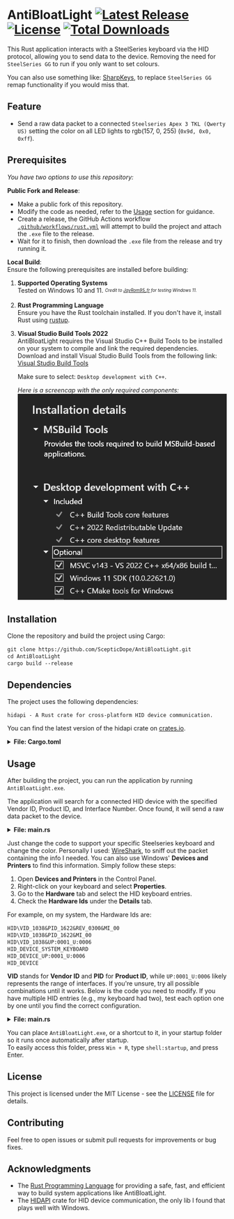 # AntiBloatLight [![Latest Release](https://img.shields.io/github/v/release/ScepticDope/AntiBloatLight?style=flat-square)](https://github.com/ScepticDope/AntiBloatLight/releases) [![License](https://img.shields.io/badge/license-MIT-blue?style=flat-square)](https://github.com/ScepticDope/AntiBloatLight/blob/main/LICENSE) [![Total Downloads](https://img.shields.io/github/downloads/ScepticDope/AntiBloatLight/total?label=total%20downloads&style=flat-square)](https://github.com/ScepticDope/AntiBloatLight/releases)
This Rust application interacts with a SteelSeries keyboard via the HID protocol, allowing you to send data to the device. Removing the need for `SteelSeries GG` to run if you only want to set colours.

You can also use something like: [SharpKeys](https://github.com/randyrants/sharpkeys), to replace `SteelSeries GG` remap functionality if you would miss that.

## Feature
- Send a raw data packet to a connected `Steelseries Apex 3 TKL (Qwerty US)` setting the color on all LED lights to rgb(157, 0, 255) (`0x9d, 0x0, 0xff`).

## Prerequisites
_You have two options to use this repository:_

**Public Fork and Release**:
   - Make a public fork of this repository.
   - Modify the code as needed, refer to the [Usage](#usage) section for guidance.
   - Create a release, the GitHub Actions workflow [`.github/workflows/rust.yml`](https://github.com/ScepticDope/AntiBloatLight/blob/main/.github/workflows/rust.yml) will attempt to build the project and attach the `.exe` file to the release.
   - Wait for it to finish, then download the `.exe` file from the release and try running it.

**Local Build**:  
Ensure the following prerequisites are installed before building:

1. **Supported Operating Systems**  
   Tested on Windows 10 and 11. <sub><sup>_Credit to [JayRom95_fr](https://www.reddit.com/r/steelseries/comments/1gubzvp/comment/ly7yo92/) for testing Windows 11._</sup></sub>

2. **Rust Programming Language**  
   Ensure you have the Rust toolchain installed. If you don't have it, install Rust using [rustup](https://rustup.rs/).

3. **Visual Studio Build Tools 2022**  
   AntiBloatLight requires the Visual Studio C++ Build Tools to be installed on your system to compile and link the required dependencies.  
   Download and install Visual Studio Build Tools from the following link:  
   [Visual Studio Build Tools](https://visualstudio.microsoft.com/visual-cpp-build-tools/)

   Make sure to select: `Desktop development with C++`.
   
   _Here is a screencap with the only required components:_
   ![Rust Config - Visual Studio Build Tools 2022](https://github.com/ScepticDope/AntiBloatLight/blob/main/Rust%20Config%20-%20Visual%20Studio%20Build%20Tools%202022.PNG?raw=true)

## Installation
Clone the repository and build the project using Cargo:
```
git clone https://github.com/ScepticDope/AntiBloatLight.git
cd AntiBloatLight
cargo build --release
```

## Dependencies
The project uses the following dependencies:

    hidapi - A Rust crate for cross-platform HID device communication.

You can find the latest version of the hidapi crate on [crates.io](https://crates.io/crates/hidapi).

<details>
<summary><strong>File: Cargo.toml</strong></summary>

```rust
[dependencies]
hidapi = "2.6.3" # Check for the latest version on https://crates.io/crates/hidapi
```
</details>

## Usage
After building the project, you can run the application by running `AntiBloatLight.exe`.

The application will search for a connected HID device with the specified Vendor ID, Product ID, and Interface Number. Once found, it will send a raw data packet to the device.

<details>
<summary><strong>File: main.rs</strong></summary>

```rust
// Raw data that needs to be sent to the device, starting with an extra 0x0 to ensure proper alignment.
// Main colour rgb(157, 0, 255) = 0x9d, 0x0, 0xff
// Alternative colour rgb(247, 75, 0) = 0xF7, 0x4B, 0x00
let raw_data_to_send = [
    0x0, 0x21, 0xff, 0x9d, 0x0, 0xff, 0x9d, 0x0, 0xff, 0x9d, 0x0, 0xff, 0x9d, 0x0, 0xff, 0x9d,
    0x0, 0xff, 0x9d, 0x0, 0xff, 0x9d, 0x0, 0xff, 0x9d, 0x0, 0xff, 0x9d, 0x0, 0xff, 0x0, 0x0, 0x0,
    0x0, 0x0, 0x0, 0x0, 0x0, 0x0, 0x0, 0x0, 0x0, 0x0, 0x0, 0x0, 0x0, 0x0, 0x0, 0x0, 0x0, 0x0,
    0x0, 0x0, 0x0, 0x0, 0x0, 0x0, 0x0, 0x0, 0x0, 0x0, 0x0, 0x0, 0x0, 0x0,
];
```
</details>

Just change the code to support your specific Steelseries keyboard and change the color. Personally I used: [WireShark](https://www.wireshark.org/download.html), to sniff out the packet containing the info I needed.
You can also use Windows' **Devices and Printers** to find this information. Simply follow these steps:

1. Open **Devices and Printers** in the Control Panel.  
2. Right-click on your keyboard and select **Properties**.  
3. Go to the **Hardware** tab and select the HID keyboard entries.  
4. Check the **Hardware Ids** under the **Details** tab.  

For example, on my system, the Hardware Ids are:
```
HID\VID_1038&PID_1622&REV_0300&MI_00
HID\VID_1038&PID_1622&MI_00
HID\VID_1038&UP:0001_U:0006
HID_DEVICE_SYSTEM_KEYBOARD
HID_DEVICE_UP:0001_U:0006
HID_DEVICE
```

**VID** stands for **Vendor ID** and **PID** for **Product ID**, while `UP:0001_U:0006` likely represents the range of interfaces. If you're unsure, try all possible combinations until it works. 
Below is the code you need to modify. If you have multiple HID entries (e.g., my keyboard had two), test each option one by one until you find the correct configuration.

<details>
<summary><strong>File: main.rs</strong></summary>

```rust
.find(|device| {
   device.vendor_id() == 0x1038
       && device.product_id() == 0x1622
       && device.interface_number() == 0x01
})
```
</details>

You can place `AntiBloatLight.exe`, or a shortcut to it, in your startup folder so it runs once automatically after startup.  
To easily access this folder, press `Win + R`, type `shell:startup`, and press Enter.

## License
This project is licensed under the MIT License - see the [LICENSE](https://github.com/ScepticDope/AntiBloatLight/blob/main/LICENSE) file for details.

## Contributing
Feel free to open issues or submit pull requests for improvements or bug fixes.

## Acknowledgments
- The [Rust Programming Language](https://www.rust-lang.org/) for providing a safe, fast, and efficient way to build system applications like AntiBloatLight.
- The [HIDAPI](https://crates.io/crates/hidapi) crate for HID device communication, the only lib I found that plays well with Windows.
